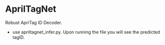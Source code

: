 # AprilTagNet
Robust ApriTag ID Decoder.

- use apriltagnet_infer.py. Upon running the file you will see the predicted tagID.

